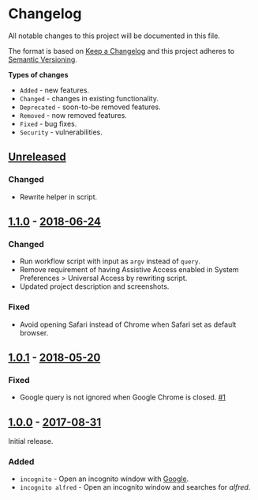 # Changelog

All notable changes to this project will be documented in this file.

The format is based on [Keep a Changelog](http://keepachangelog.com/en/1.0.0/)
and this project adheres to [Semantic Versioning](http://semver.org/spec/v2.0.0.html).

**Types of changes**

- `Added` - new features.
- `Changed` - changes in existing functionality.
- `Deprecated` - soon-to-be removed features.
- `Removed` - now removed features.
- `Fixed` - bug fixes.
- `Security` - vulnerabilities.

## [Unreleased]

### Changed

- Rewrite helper in script.

## [1.1.0] - [2018-06-24](https://github.com/rodrigobdz/alfred-chrome-incognito-workflow/releases/tag/v1.1.0)

### Changed

- Run workflow script with input as `argv` instead of `query`.
- Remove requirement of having Assistive Access enabled in System Preferences > Universal Access by rewriting script.
- Updated project description and screenshots.

### Fixed

- Avoid opening Safari instead of Chrome when Safari set as default browser.

## [1.0.1] - [2018-05-20](https://github.com/rodrigobdz/alfred-chrome-incognito-workflow/releases/tag/v1.0.1)

### Fixed

- Google query is not ignored when Google Chrome is closed. [#1](https://github.com/rodrigobdz/alfred-chrome-incognito-workflow/issues/1)

## [1.0.0] - [2017-08-31](https://github.com/rodrigobdz/alfred-chrome-incognito-workflow/releases/tag/v1.0.0)

Initial release.

### Added

- `incognito` - Open an incognito window with [Google](https://www.google.com/).
- `incognito alfred` - Open an incognito window and searches for _alfred_.

[unreleased]: https://github.com/rodrigobdz/alfred-chrome-incognito-workflow/compare/v1.1.0...HEAD
[1.1.0]: https://github.com/rodrigobdz/alfred-chrome-incognito-workflow/compare/v1.0.1...v1.1.0
[1.0.1]: https://github.com/rodrigobdz/alfred-chrome-incognito-workflow/compare/v1.0.0...v1.0.1
[1.0.0]: https://github.com/rodrigobdz/alfred-chrome-incognito-workflow/compare/f6515c22201adcfd90ea54fefa093ae9425efa9b...v1.0.0
